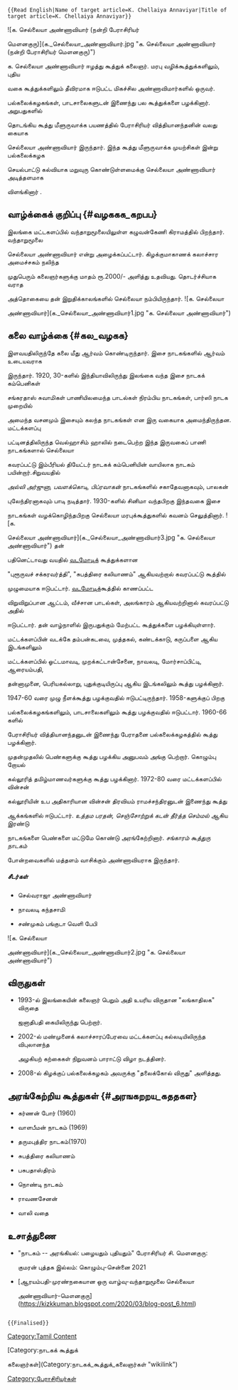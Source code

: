 ```{=mediawiki}
{{Read English|Name of target article=K. Chellaiya Annaviyar|Title of target article=K. Chellaiya Annaviyar}}
```
![க. செல்லையா அண்ணாவியார் (நன்றி பேராசிரியர்
மெளனகுரு)](க._செல்லையா_அண்ணாவியார்.jpg "க. செல்லையா அண்ணாவியார் (நன்றி பேராசிரியர் மெளனகுரு)")
க. செல்லையா அண்ணாவியார் ஈழத்து கூத்துக் கலைஞர். மரபு வழிக்கூத்துக்களிலும், புதிய
வகை கூத்துக்களிலும் தீவிரமாக ஈடுபட்ட மிகச்சில அண்ணாவிமார்களில் ஒருவர்.
பல்கலைக்கழகங்கள், பாடசாலைகளுடன் இணைந்து பல கூத்துக்களை பழக்கினார். அறுபதுகளில்
தொடங்கிய கூத்து மீளுருவாக்க பயணத்தில் பேராசிரியர் வித்தியானந்தனின் வலது கையாக
செல்லையா அண்ணாவியார் இருந்தார். இந்த கூத்து மீளுருவாக்க முயற்சிகள் இன்று பல்கலைக்கழக
செயல்பாட்டு கல்வியாக மறுவுரு கொண்டுள்ளமைக்கு செல்லையா அண்ணாவியார் அடித்தளமாக
விளங்கினார் .

## வாழ்க்கைக் குறிப்பு {#வழககக_கறபப}

இலங்கை மட்டகளப்பில் வந்தாறுமூலையிலுள்ள கழுவன்கேணி கிராமத்தில் பிறந்தார். வந்தாறுமூலை
செல்லையா அண்ணாவியார் என்று அழைக்கப்பட்டார். கிழக்குமாகாணக் கலாச்சார அமைச்சகம் நலிந்த
முதுபெரும் கலைஞர்களுக்கு மாதம் ரூ.2000/- அளித்து உதவியது. தொடர்ச்சியாக வராத
அத்தொகையை தன் இறுதிக்காலங்களில் செல்லையா நம்பியிருந்தார். ![க. செல்லையா
அண்ணாவியார்](க._செல்லையா_அண்ணாவியார்1.jpg "க. செல்லையா அண்ணாவியார்")

## கலை வாழ்க்கை {#கல_வழகக}

இளவயதிலிருந்தே கலை மீது ஆர்வம் கொண்டிருந்தார். இசை நாடகங்களில் ஆர்வம் உடையவராக
இருந்தார். 1920, 30-களில் இந்தியாவிலிருந்து இலங்கை வந்த இசை நாடகக் கம்பெனிகள்
சங்கரதாஸ் சுவாமிகள் பாணியிலமைந்த பாடல்கள் நிரம்பிய நாடகங்கள், பார்ஸி நாடக முறையில்
அமைந்த வசனமும் இசையும் கலந்த நாடகங்கள் என இரு வகையாக அமைந்திருந்தன. மட்டக்களப்பு
பட்டினத்திலிருந்த வெல்ஹாசிம் ஹாலில் நடைபெற்ற இந்த இருவகைப் பாணி நாடகங்களால் செல்லையா
கவரப்பட்டு இம்பீரியல் தியேட்டர் நாடகக் கம்பெனியின் வாயிலாக நாடகம் பயின்றார்.சிறுவயதில்
*அல்லி அர்ஜுனா, பவளக்கொடி, பிப்ரவாகன்* நாடகங்களில் சகாதேவனாகவும், பாலகன்
புலேந்திரனாகவும் பாடி நடித்தார். 1930-களில் சினிமா வந்தபிறகு இந்தவகை இசை
நாடகங்கள் வழக்கொழிந்தபிறகு செல்லையா மரபுக்கூத்துகளில் கவனம் செலுத்தினார். ![க.
செல்லையா அண்ணாவியார்](க._செல்லையா_அண்ணாவியார்3.jpg "க. செல்லையா அண்ணாவியார்") தன்
பதினெட்டாவது வயதில் [வடமோடிக](வடமோடிக்கூத்து "wikilink")் கூத்துக்களான
\"புரூருவச் சக்கரவர்த்தி\", \"சுபத்திரை கலியாணம்\" ஆகியவற்றால் கவரப்பட்டு கூத்தில்
முழுமையாக ஈடுபட்டார். [வடமோடிக](வடமோடிக்கூத்து "wikilink")்கூத்தில் காணப்பட்ட
விறுவிறுப்பான ஆட்டம், வீச்சான பாடல்கள், அலங்காரம் ஆகியவற்றினால் கவரப்பட்டு அதில்
ஈடுபட்டார். தன் வாழ்நாளில் இருபதுக்கும் மேற்பட்ட கூத்துக்களை பழக்கியுள்ளார்.
மட்டக்களப்பின் வடக்கே தம்பன்கடவை, முத்தகல், கண்டக்காடு, கருப்பளை ஆகிய இடங்களிலும்
மட்டக்களப்பில் ஓட்டமாவடி, முறக்கட்டான்சேனை, நாவலடி, மோர்சாப்பிட்டி, ஆரையம்பதி,
தன்னாமுனை, பெரியகல்லாறு, புதுக்குடியிருப்பு ஆகிய இடங்கலிலும் கூத்து பழக்கினார்.
1947-60 வரை முழு நீளக்கூத்து பழக்குவதில் ஈடுபட்டிருந்தார். 1958-களுக்குப் பிறகு
பல்கலைக்கழகங்களிலும், பாடசாலைகளிலும் கூத்து பழக்குவதில் ஈடுபட்டார். 1960-66 களில்
பேராசிரியர் வித்தியானந்தனுடன் இணைந்து பேராதனை பல்கலைக்கழகத்தில் கூத்து பழக்கினார்.
முதன்முதலில் பெண்களுக்கு கூத்து பழக்கிய அனுபவம் அங்கு பெற்றார். கொழும்பு றோயல்
கல்லூரித் தமிழ்மாணவர்களுக்கு கூத்து பழக்கினார். 1972-80 வரை மட்டக்களப்பில் வின்சன்
கல்லூரியின் உப அதிகாரியான வின்சன் திரவியம் ராமச்சந்திரனுடன் இணைந்து கூத்து
ஆக்கங்களில் ஈடுபட்டார். *உத்தம பரதன், செஞ்சோற்றுக் கடன் தீர்த்த செம்மல்* ஆகிய இரண்டு
நாடகங்களை பெண்களை மட்டுமே கொண்டு அரங்கேற்றினார். *சங்காரம் கூத்துரு நாடகம்*
போன்றவைகளில் மத்தளம் வாசிக்கும் அண்ணாவியராக இருந்தார்.

##### சீடர்கள்

-   செல்வராஜா அண்ணாவியார்
-   நாவலடி கந்தசாமி
-   சண்முகம் பங்குடா வெளி பேபி

![க. செல்லையா
அண்ணாவியார்](க._செல்லையா_அண்ணாவியார்2.jpg "க. செல்லையா அண்ணாவியார்")

## விருதுகள்

-   1993-ல் இலங்கையின் கலைஞர் பெறும் அதி உயரிய விருதான \"லங்காதிலக\" விருதை
    ஜனாதிபதி கையிலிருந்து பெற்றார்.
-   2002-ல் மண்முனைக் கலாச்சாரப்பேரவை மட்டக்களப்பு கல்லடியிலிருந்த விபுலானந்த
    அழகியற் கற்கைகள் நிறுவனம் பாராட்டு விழா நடத்தினர்.
-   2008-ல் கிழக்குப் பல்கலைக்கழகம் அவருக்கு \"தலைக்கோல் விருது\" அளித்தது.

## அரங்கேற்றிய கூத்துகள் {#அரஙகறறய_கததகள}

-   கர்ணன் போர் (1960)
-   வாளபீமன் நாடகம் (1969)
-   தருமபுத்திர நாடகம்(1970)
-   சுபத்திரை கலியாணம்
-   பசுபதாஸ்திரம்
-   நொண்டி நாடகம்
-   ராவணசேனன்
-   வாலி வதை

## உசாத்துணை

-   \"நாடகம் -- அரங்கியல்: பழையதும் புதியதும்\" பேராசிரியர் சி. மெளனகுரு:
    குமரன் புத்தக இல்லம்: கொழும்பு-சென்னை 2021
-   [ஆரயம்பதி-முரண்நகையான ஒரு வாழ்வு-வந்தாறுமூலை செல்லையா
    அண்ணாவியார்-மௌனகுரு](https://kizkkuman.blogspot.com/2020/03/blog-post_6.html)

```{=mediawiki}
{{Finalised}}
```
[Category:Tamil Content](Category:Tamil_Content "wikilink")
[Category:நாடகக் கூத்துக்
கலைஞர்கள்](Category:நாடகக்_கூத்துக்_கலைஞர்கள் "wikilink")
[Category:பேராசிரியர்கள்](Category:பேராசிரியர்கள் "wikilink")
